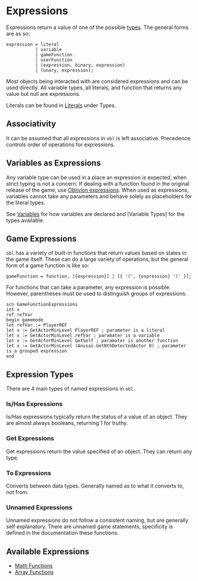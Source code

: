 # Expressions
Expressions return a value of one of the possible [types](../language/Types.md#types). The general
forms are as so:

```ebnf
expression = literal
           | variable  
           | gameFunction
           | userFunction
           | (expression, binary, expression)
           | (unary, expression);
```

Most objects being interacted with are considered expressions and can be used directly. All
variable types, all literals, and function that returns any value but null are expressions.

Literals can be found in [Literals](../language/Types.md#literal-types) under Types.

## Associativity 
It can be assumed that all expressions in `obl` is left associative. Precedence controls order
of operations for expressions.

## Variables as Expressions
Any variable type can be used in a place an expression is expected, when strict typing is not a
concern. If dealing with a function found in the original release of the game, use [Oblivion expressions](../constructs.md#implicit-type-forcing-via-obse-expressions-oe).
When used as expressions, variables cannot take any parameters and behave solely as placeholders
for the literal types.

See [Variables](../language/variables.md#variables) for how variables are declared and [Variable Types] for the types
available.

## Game Expressions
`obl` has a variety of built-in functions that return values based on states in the game itself.
These can do a large variety of operations, but the general form of a game function is like so:

```ebnf
gameFunction = function, [{expression}] | [{ '(', {expression} ')' }];
```

For functions that can take a parameter, any expression is possible. However, parentheses must
be used to distinguish groups of expressions.

```obse
scn GameFunctionExpressions
int x
ref refVar
begin gamemode
let refVar := PlayerREF
let x := GetActorMinLevel PlayerREF ; parameter is a literal
let x := GetActorMinLevel refVar ; paramater is a variable
let x := GetActorMinLevel GetSelf ; paramater is another function
let x := GetActorMinLevel (Anusai.GetNthDetectedActor 0) ; parameter is a grouped expression
end
```

## Expression Types
There are 4 main types of named expressions in `obl`.

### Is/Has Expressions
Is/Has expressions typically return the status of a value of an object. They are almost always
booleans, returning 1 for truthy.

### Get Expressions
Get expressions return the value specified of an object. They can return any type.

### To Expressions
Converts between data types. Generally named as to what it converts to, not from.

### Unnamed Expressions
Unnamed expressions do not follow a consistent naming, but are generally self explanatory.
There are unnamed game statements, specificity is defined in the documentation these functions.

## Available Expressions
- [Math Functions](math.md)
- [Array Functions](arrays.md)

